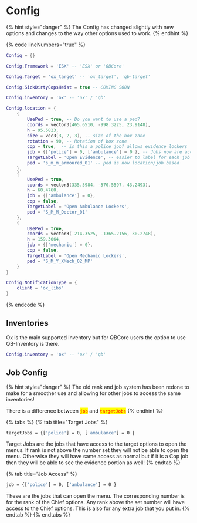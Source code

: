 # Config

{% hint style="danger" %}
The Config has changed slightly with new options and changes to the way other options used to work.&#x20;
{% endhint %}

{% code lineNumbers="true" %}
```lua
Config = {}

Config.Framework = 'ESX' -- 'ESX' or 'QBCore'

Config.Target = 'ox_target' -- 'ox_target', 'qb-target'

Config.SickDirtyCopsHeist = true -- COMING SOON

Config.inventory = 'ox' -- 'ox' / 'qb'

Config.location = {
    {
        UsePed = true, -- Do you want to use a ped?
        coords = vector3(465.6510, -998.3225, 23.9148),
        h = 95.5823,
        size = vec3(3, 2, 3), -- size of the box zone
        rotation = 90, -- Rotation of box zone
        cop = true,  -- is this a police job? allows evidence lockers
        job = {['police'] = 0, ['ambulance'] = 0 }, -- Jobs now are accessable by more than one job and the chief options are only available for the rank with the job
        TargetLabel = 'Open Evidence', -- easier to label for each job
        ped = 's_m_m_armoured_01' -- ped is now location/job based
    },
    {
        UsePed = true,
        coords = vector3(335.5984, -570.5597, 43.2493),
        h = 60.4760,
        job = {['ambulance'] = 0},
        cop = false,
        TargetLabel = 'Open Ambulance Lockers',
        ped = 'S_M_M_Doctor_01'
    }, 
    {
        UsePed = true,
        coords = vector3(-214.3525, -1365.2156, 30.2748),
        h = 159.3064,
        job = {['mechanic'] = 0},
        cop = false,
        TargetLabel = 'Open Mechanic Lockers',
        ped = 'S_M_Y_XMech_02_MP'
    }
}

Config.NotificationType = {
    client = 'ox_libs'
}
```
{% endcode %}

## Inventories

Ox is the main supported inventory but for QBCore users the option to use QB-Inventory is there.&#x20;

```lua
Config.inventory = 'ox' -- 'ox' / 'qb'
```

## Job Config

{% hint style="danger" %}
The old rank and job system has been redone to make for a smoother use and allowing for other jobs to access the same inventories!

There is a difference between <mark style="color:red;">`job`</mark> and <mark style="color:red;">`targetJobs`</mark>
{% endhint %}

{% tabs %}
{% tab title="Target Jobs" %}
```css
targetJobs = {['police'] = 0, ['ambulance'] = 0 }
```

Target Jobs are the jobs that have access to the target options to open the menus. If rank is not above the number set they will not be able to open the menu. Otherwise they will have same access as normal but if it is a Cop job then they will be able to see the evidence portion as well!
{% endtab %}

{% tab title="Job Access" %}
```css
job = {['police'] = 0, ['ambulance'] = 0 }
```

These are the jobs that can open the menu. The corresponding number is for the rank of the Chief options. Any rank above the set number will have access to the Chief options. This is also for any extra job that you put in.
{% endtab %}
{% endtabs %}
